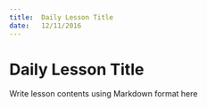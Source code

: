 ```yaml
---
title:  Daily Lesson Title
date:   12/11/2016
---
```


# Daily Lesson Title

Write lesson contents using Markdown format here